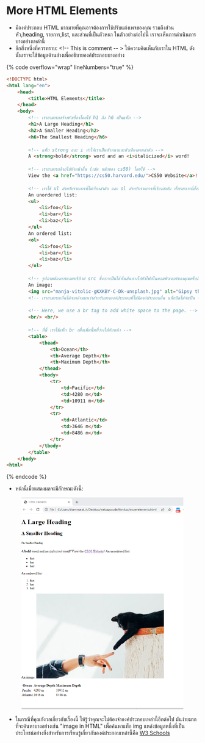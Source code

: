 # More HTML Elements

* มีองค์ประกอบ HTML มากมายที่คุณอาจต้องการใช้ปรับแต่งเพจของคุณ รวมถึงส่วนหัว,heading, รายการ,list, และส่วนที่เป็นตัวหนา ในตัวอย่างต่อไปนี้ เราจะเห็นการดำเนินการบางอย่างเหล่านี้
* อีกสิ่งหนึ่งที่ควรทราบ: \<!-- This is comment -- > ให้ความคิดเห็นกับเราใน HTML ดังนั้นเราจะใช้ข้อมูลด้านล่างเพื่ออธิบายองค์ประกอบบางอย่าง

{% code overflow="wrap" lineNumbers="true" %}
```html
<!DOCTYPE html>
<html lang="en">
    <head>
        <title>HTML Elements</title>
    </head>
    <body>
        <!-- เราสามารถสร้างหัวเรื่องโดยใช้ h1 ถึง h6 เป็นแท็ก -->
        <h1>A Large Heading</h1>
        <h2>A Smaller Heading</h2>
        <h6>The Smallest Heading</h6>

        <!-- แท็ก strong และ i ทำให้เราเป็นตัวหนาและตัวเอียงตามลำดับ -->
        A <strong>bold</strong> word and an <i>italicized</i> word!

        <!-- เราสามารถลิงก์ไปยังหน้าอื่น (เช่น หน้าของ cs50) โดยใช้ -->
        View the <a href="https://cs50.harvard.edu/">CS50 Website</a>!

        <!-- เราใช้ ul สำหรับรายการที่ไม่เรียงลำดับ และ ol สำหรับรายการที่เรียงลำดับ ทั้งรายการที่สั่งซื้อและไม่เรียงลำดับมี li หรือรายการในรายการ -->
        An unordered list:
        <ul>
            <li>foo</li>
            <li>bar</li>
            <li>baz</li>
        </ul>
        An ordered list:
        <ol>
            <li>foo</li>
            <li>bar</li>
            <li>baz</li>
        </ol>

        <!-- รูปภาพต้องการแอตทริบิวต์ src ซึ่งอาจเป็นได้ทั้งเส้นทางไปยังไฟล์ในคอมพิวเตอร์ของคุณหรือลิงก์ไปยังรูปภาพออนไลน์ นอกจากนี้ยังมีแอตทริบิวต์ alt ซึ่งให้คำอธิบายในกรณีที่โหลดรูปภาพไม่ได้ -->
        An image:
        <img src="manja-vitolic-gKXKBY-C-Dk-unsplash.jpg" alt="Gipsy the Cat was sitting on a bookshelf one afternoon and just stared right at me">
        <!-- เราสามารถเห็นได้จากด้านบนว่าสำหรับบางองค์ประกอบที่ไม่มีองค์ประกอบอื่น แท็กปิดไม่จำเป็น -->

        <!-- Here, we use a br tag to add white space to the page. -->
        <br/> <br/>

        <!-- ที่นี่ เราใช้แท็ก br เพื่อเพิ่มพื้นที่ว่างให้กับหน้า -->
        <table>
            <thead>
                <th>Ocean</th>
                <th>Average Depth</th>
                <th>Maximum Depth</th>
            </thead>
            <tbody>
                <tr>
                    <td>Pacific</td>
                    <td>4280 m</td>
                    <td>10911 m</td>
                </tr>
                <tr>
                    <td>Atlantic</td>
                    <td>3646 m</td>
                    <td>8486 m</td>
                </tr>
            </tbody>
        </table>
    </body>
<html>
```
{% endcode %}

* หน้านี้เมื่อแสดงผลจะมีลักษณะดังนี้:

<figure><img src="../../.gitbook/assets/image (1) (1).png" alt=""><figcaption></figcaption></figure>

* ในกรณีที่คุณกังวลเกี่ยวกับเรื่องนี้ ให้รู้ว่าคุณจะไม่ต้องจำองค์ประกอบเหล่านี้อีกต่อไป มันง่ายมากที่จะค้นหาบางอย่างเช่น "image in HTML" เพื่อค้นหาแท็ก img แหล่งข้อมูลหนึ่งที่เป็นประโยชน์อย่างยิ่งสำหรับการเรียนรู้เกี่ยวกับองค์ประกอบเหล่านี้คือ [W3 Schools](https://www.w3schools.com/html/html\_elements.asp)
